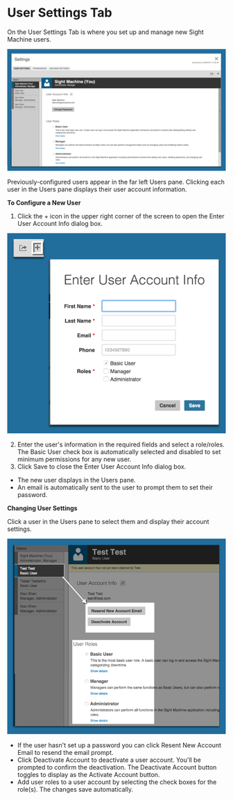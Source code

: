 # User Settings Tab

On the User Settings Tab is where you set up and manage new Sight Machine users.

![](userSettingsb.png)

 Previously-configured users appear in the far left Users pane. Clicking each user in the Users pane displays their user account information.
 
 **To Configure a New User**
 
 1. Click the + icon in the upper right corner of the screen to open the Enter User Account Info dialog box.

  ![](juserSettingsNewUser.png)

 2. Enter the user's information in the required fields and select a role/roles. The Basic User check box is automatically selected and disabled to set minimum permissions for any new user.
 3. Click Save to close the Enter User Account Info dialog box. 
  *  The new user displays in the Users pane. 
  *  An email is automatically sent to the user to prompt them to set their password.
 
**Changing User Settings**

Click a user in the Users pane to select them and display their account settings.

![](userSetting2.png) 

* If the user hasn't set up a password you can click Resent New Account Email to resend the email prompt.
* Click Deactivate Account to deactivate a user account. You'll be prompted to confirm the deactivation. The Deactivate Account button toggles to display as the Activate Account button. 
* Add user roles to a user account by selecting the check boxes for the role(s). The changes save automatically.